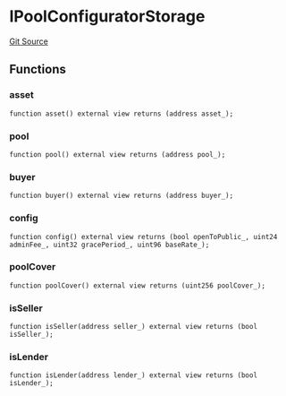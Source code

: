 # IPoolConfiguratorStorage

[Git Source](https://github.com/bsostech/isle/blob/1b9b42ecc99464a07a9859078c2c7bc923a6500d/docs/reference/interfaces/pool)

## Functions

### asset

```solidity
function asset() external view returns (address asset_);
```

### pool

```solidity
function pool() external view returns (address pool_);
```

### buyer

```solidity
function buyer() external view returns (address buyer_);
```

### config

```solidity
function config() external view returns (bool openToPublic_, uint24 adminFee_, uint32 gracePeriod_, uint96 baseRate_);
```

### poolCover

```solidity
function poolCover() external view returns (uint256 poolCover_);
```

### isSeller

```solidity
function isSeller(address seller_) external view returns (bool isSeller_);
```

### isLender

```solidity
function isLender(address lender_) external view returns (bool isLender_);
```
